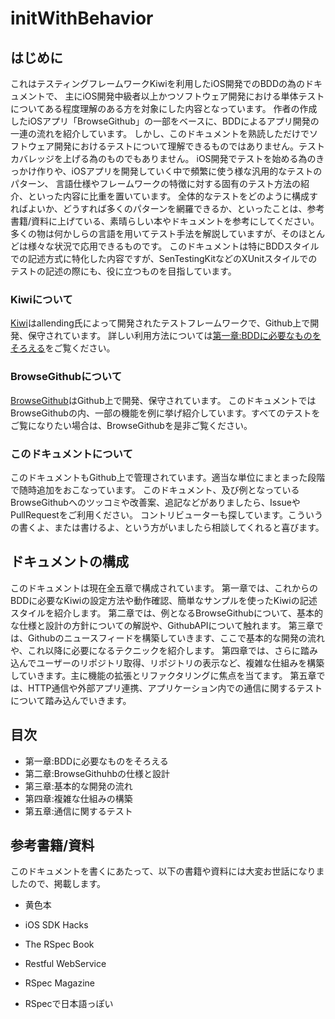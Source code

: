 # initWithBehavior

## はじめに
これはテスティングフレームワークKiwiを利用したiOS開発でのBDDの為のドキュメントで、
主にiOS開発中級者以上かつソフトウェア開発における単体テストについてある程度理解のある方を対象にした内容となっています。
作者の作成したiOSアプリ「BrowseGithub」の一部をベースに、BDDによるアプリ開発の一連の流れを紹介しています。
しかし、このドキュメントを熟読しただけでソフトウェア開発におけるテストについて理解できるものではありません。テストカバレッジを上げる為のものでもありません。
iOS開発でテストを始める為のきっかけ作りや、iOSアプリを開発していく中で頻繁に使う様な汎用的なテストのパターン、
言語仕様やフレームワークの特徴に対する固有のテスト方法の紹介、といった内容に比重を置いています。
全体的なテストをどのように構成すればよいか、どうすれば多くのパターンを網羅できるか、といったことは、参考書籍/資料に上げている、素晴らしい本やドキュメントを参考にしてください。
多くの物は何かしらの言語を用いてテスト手法を解説していますが、そのほとんどは様々な状況で応用できるものです。
このドキュメントは特にBDDスタイルでの記述方式に特化した内容ですが、SenTestingKitなどのXUnitスタイルでのテストの記述の際にも、役に立つものを目指しています。

### Kiwiについて
[Kiwi](https://github.com/allending/Kiwi)はallending氏によって開発されたテストフレームワークで、Github上で開発、保守されています。
詳しい利用方法については[第一章:BDDに必要なものをそろえる](http://github.com/yaakaito/initWithBehavior/Chapter1/)をご覧ください。

### BrowseGithubについて
[BrowseGithub](http://github.com/yaakaito/BrowseGithub)はGithub上で開発、保守されています。
このドキュメントではBrowseGithubの内、一部の機能を例に挙げ紹介しています。すべてのテストをご覧になりたい場合は、BrowseGithubを是非ご覧ください。

### このドキュメントについて
このドキュメントもGithub上で管理されています。適当な単位にまとまった段階で随時追加をおこなっています。
このドキュメント、及び例となっているBrowseGithubへのツッコミや改善案、追記などがありましたら、IssueやPullRequestをご利用ください。
コントリビューターも探しています。こういうの書くよ、または書けるよ、という方がいましたら相談してくれると喜びます。

## ドキュメントの構成
このドキュメントは現在全五章で構成されています。
第一章では、これからのBDDに必要なKiwiの設定方法や動作確認、簡単なサンプルを使ったKiwiの記述スタイルを紹介します。
第二章では、例となるBrowseGithubについて、基本的な仕様と設計の方針についての解説や、GithubAPIについて触れます。
第三章では、Githubのニュースフィードを構築していきます、ここで基本的な開発の流れや、これ以降に必要になるテクニックを紹介します。
第四章では、さらに踏み込んでユーザーのリポジトリ取得、リポジトリの表示など、複雑な仕組みを構築していきます。主に機能の拡張とリファクタリングに焦点を当てます。
第五章では、HTTP通信や外部アプリ連携、アプリケーション内での通信に関するテストについて踏み込んでいきます。

## 目次
* 第一章:BDDに必要なものをそろえる
* 第二章:BrowseGithuhbの仕様と設計
* 第三章:基本的な開発の流れ
* 第四章:複雑な仕組みの構築
* 第五章:通信に関するテスト

## 参考書籍/資料
このドキュメントを書くにあたって、以下の書籍や資料には大変お世話になりましたので、掲載します。

* 黄色本
* iOS SDK Hacks
* The RSpec Book
* Restful WebService

* RSpec Magazine
* RSpecで日本語っぽい
